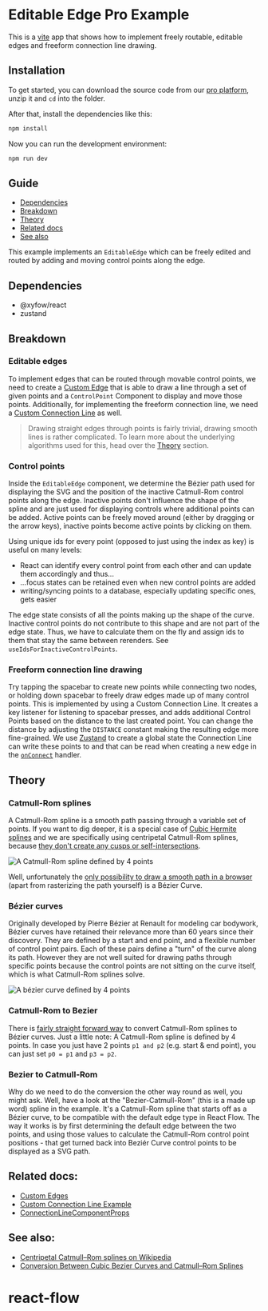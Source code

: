 # Editable Edge Pro Example

This is a [vite](https://vitejs.dev/) app that shows how to implement freely routable, editable edges and freeform connection line drawing.

## Installation

To get started, you can download the source code from our [pro platform](https://pro.reactflow.dev/examples), unzip it and `cd` into the folder.

After that, install the dependencies like this:

```sh
npm install
```

Now you can run the development environment:

```sh
npm run dev
```

## Guide

- [Dependencies](#dependencies)
- [Breakdown](#breakdown)
- [Theory](#theory)
- [Related docs](#related-docs)
- [See also](#see-also)

This example implements an `EditableEdge` which can be freely edited and routed by adding and moving control points along the edge.

## Dependencies

- @xyfow/react
- zustand

## Breakdown

### Editable edges

To implement edges that can be routed through movable control points, we need to create a [Custom Edge](https://reactflow.dev/learn/customization/custom-edges) that is able to draw a line through a set of given points and a `ControlPoint` Component to display and move those points. Additionally, for implementing the freeform connection line, we need a [Custom Connection Line](https://reactflow.dev/examples/edges/custom-connectionline) as well.

> Drawing straight edges through points is fairly trivial, drawing smooth lines is rather complicated. To learn more about the underlying algorithms used for this, head over the [Theory](#theory) section.

### Control points

Inside the `EditableEdge` component, we determine the Bézier path used for displaying the SVG and the position of the inactive Catmull-Rom control points along the edge. Inactive points don't influence the shape of the spline and are just used for displaying controls where additional points can be added.
Active points can be freely moved around (either by dragging or the arrow keys), inactive points become active points by clicking on them.

Using unique ids for every point (opposed to just using the index as key) is useful on many levels:

- React can identify every control point from each other and can update them accordingly and thus...
- ...focus states can be retained even when new control points are added
- writing/syncing points to a database, especially updating specific ones, gets easier

The edge state consists of all the points making up the shape of the curve. Inactive control points do not contribute to this shape and are not part of the edge state. Thus, we have to calculate them on the fly and assign ids to them that stay the same between rerenders. See `useIdsForInactiveControlPoints`.

### Freeform connection line drawing

Try tapping the spacebar to create new points while connecting two nodes, or holding down spacebar to freely draw edges made up of many control points.
This is implemented by using a Custom Connection Line. It creates a key listener for listening to spacebar presses, and adds additional Control Points based on the distance to the last created point. You can change the distance by adjusting the `DISTANCE` constant making the resulting edge more fine-grained.
We use [Zustand](https://github.com/pmndrs/zustand) to create a global state the Connection Line can write these points to and that can be read when creating a new edge in the [`onConnect`](https://reactflow.dev/api-reference/react-flow#on-connect) handler.

## Theory

### Catmull-Rom splines

A Catmull-Rom spline is a smooth path passing through a variable set of points. If you want to dig deeper, it is a special case of [Cubic Hermite splines](https://en.wikipedia.org/wiki/Cubic_Hermite_spline#Catmull%E2%80%93Rom_spline) and we are specifically using centripetal Catmull-Rom splines, because [they don't create any cusps or self-intersections](http://www.cemyuksel.com/research/catmullrom_param/catmullrom.pdf).

![A Catmull-Rom spline defined by 4 points](https://upload.wikimedia.org/wikipedia/commons/4/42/Catmull-Rom_Spline.png)

Well, unfortunately the [only possibility to draw a smooth path in a browser](https://developer.mozilla.org/en-US/docs/Web/SVG/Tutorial/Paths#curve_commands) (apart from rasterizing the path yourself) is a Bézier Curve.

### Bézier curves

Originally developed by Pierre Bézier at Renault for modeling car bodywork, Bézier curves have retained their relevance more than 60 years since their discovery. They are defined by a start and end point, and a flexible number of control point pairs. Each of these pairs define a "turn" of the curve along its path. However they are not well suited for drawing paths through specific points because the control points are not sitting on the curve itself, which is what Catmull-Rom splines solve.

![A bézier curve defined by 4 points](https://upload.wikimedia.org/wikipedia/commons/d/d0/Bezier_curve.svg)

### Catmull-Rom to Bezier

There is [fairly straight forward way](https://link.springer.com/article/10.1007/s42979-021-00770-x#Equ15) to convert Catmull-Rom splines to Bézier curves. Just a little note: A Catmull-Rom spline is defined by 4 points. In case you just have 2 points `p1 and p2` (e.g. start & end point), you can just set `p0 = p1` and `p3 = p2`.

### Bezier to Catmull-Rom

Why do we need to do the conversion the other way round as well, you might ask. Well, have a look at the "Bezier-Catmull-Rom" (this is a made up word) spline in the example. It's a Catmull-Rom spline that starts off as a Bézier curve, to be compatible with the default edge type in React Flow. The way it works is by first determining the default edge between the two points, and using those values to calculate the Catmull-Rom control point positions - that get turned back into Beziér Curve control points to be displayed as a SVG path.

## Related docs:

- [Custom Edges](https://reactflow.dev/learn/customization/custom-edges)
- [Custom Connection Line Example](https://reactflow.dev/examples/edges/custom-connectionline)
- [ConnectionLineComponentProps](https://reactflow.dev/api-reference/types/connection-line-component-props)

## See also:

- [Centripetal Catmull–Rom splines on Wikipedia](https://en.wikipedia.org/wiki/Centripetal_Catmull%E2%80%93Rom_spline)
- [Conversion Between Cubic Bezier Curves and Catmull–Rom Splines](https://link.springer.com/article/10.1007/s42979-021-00770-x)
# react-flow
